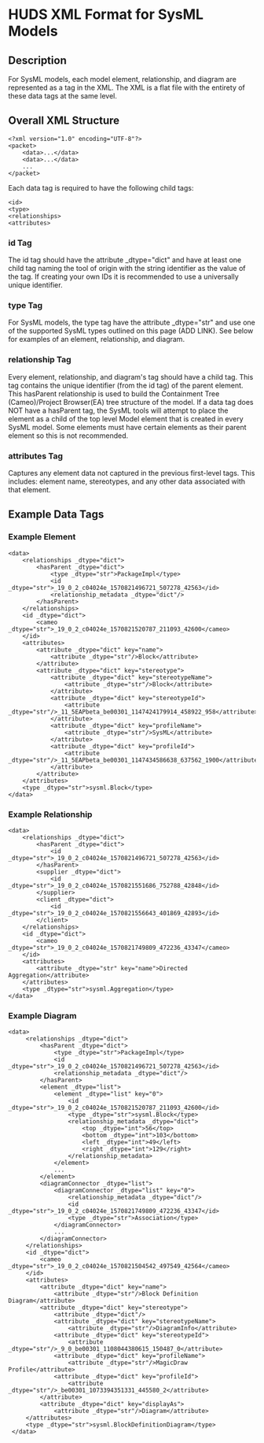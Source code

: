 # HUDS XML Format for SysML Models

## Description

For SysML models, each model element, relationship, and diagram are represented as a <data> tag in the XML. The XML is a flat file with the entirety of these data tags at the same level. 

## Overall XML Structure
```
<?xml version="1.0" encoding="UTF-8"?>
<packet>
    <data>...</data>
    <data>...</data>
    ...
</packet>
```
Each data tag is required to have the following child tags:
```
<id>
<type>
<relationships>
<attributes>
```
### id Tag
The id tag should have the attribute _dtype="dict" and have at least one child tag naming the tool of origin with the string identifier as the value of the tag. If creating your own IDs it is recommended to use a universally unique identifier.

### type Tag
For SysML models, the type tag have the attribute _dtype="str" and use one of the supported SysML types outlined on this page (ADD LINK). See below for examples of an element, relationship, and diagram.

### relationship Tag
Every element, relationship, and diagram's <relationships> tag should have a <hasParent> child tag. This tag contains the unique identifier (from the id tag) of the parent element. This hasParent relationship is used to build the Containment Tree (Cameo)/Project Browser(EA) tree structure of the model. If a data tag does NOT have a hasParent tag, the SysML tools will attempt to place the element as a child of the top level Model element that is created in every SysML model. Some elements must have certain elements as their parent element so this is not recommended. 

### attributes Tag
Captures any element data not captured in the previous first-level tags. This includes: element name, stereotypes, and any other data associated with that element.

## Example Data Tags

### Example Element
```
<data>
    <relationships _dtype="dict">
        <hasParent _dtype="dict">
            <type _dtype="str">PackageImpl</type>
            <id _dtype="str">_19_0_2_c04024e_1570821496721_507278_42563</id>
            <relationship_metadata _dtype="dict"/>
        </hasParent>
    </relationships>
    <id _dtype="dict">
        <cameo _dtype="str">_19_0_2_c04024e_1570821520787_211093_42600</cameo>
    </id>
    <attributes>
        <attribute _dtype="dict" key="name">
            <attribute _dtype="str"/>Block</attribute>
        </attribute>
        <attribute _dtype="dict" key="stereotype">
            <attribute _dtype="dict" key="stereotypeName">
                <attribute _dtype="str"/>Block</attribute>
            </attribute>
            <attribute _dtype="dict" key="stereotypeId">
                <attribute _dtype="str"/>_11_5EAPbeta_be00301_1147424179914_458922_958</attribute>
            </attribute>
            <attribute _dtype="dict" key="profileName">
                <attribute _dtype="str"/>SysML</attribute>
            </attribute>
            <attribute _dtype="dict" key="profileId">
                <attribute _dtype="str"/>_11_5EAPbeta_be00301_1147434586638_637562_1900</attribute>
            </attribute>
        </attribute>
    </attributes>
    <type _dtype="str">sysml.Block</type>
</data>
```

### Example Relationship
```
<data>
    <relationships _dtype="dict">
        <hasParent _dtype="dict">
            <id _dtype="str">_19_0_2_c04024e_1570821496721_507278_42563</id>
        </hasParent>
        <supplier _dtype="dict">
            <id _dtype="str">_19_0_2_c04024e_1570821551686_752788_42848</id>
        </supplier>
        <client _dtype="dict">
            <id _dtype="str">_19_0_2_c04024e_1570821556643_401869_42893</id>
        </client>
    </relationships>
    <id _dtype="dict">
        <cameo _dtype="str">_19_0_2_c04024e_1570821749809_472236_43347</cameo>
    </id>
    <attributes>
        <attribute _dtype="str" key="name">Directed Aggregation</attribute>
    </attributes>
    <type _dtype="str">sysml.Aggregation</type>
</data>
```

### Example Diagram
```
<data>
     <relationships _dtype="dict">
         <hasParent _dtype="dict">
             <type _dtype="str">PackageImpl</type>
             <id _dtype="str">_19_0_2_c04024e_1570821496721_507278_42563</id>
             <relationship_metadata _dtype="dict"/>
         </hasParent>
         <element _dtype="list">
             <element _dtype="list" key="0">
                 <id _dtype="str">_19_0_2_c04024e_1570821520787_211093_42600</id>
                 <type _dtype="str">sysml.Block</type>
                 <relationship_metadata _dtype="dict">
                     <top _dtype="int">56</top>
                     <bottom _dtype="int">103</bottom>
                     <left _dtype="int">49</left>
                     <right _dtype="int">129</right>
                 </relationship_metadata>
             </element>
             ...
         </element>
         <diagramConnector _dtype="list">
             <diagramConnector _dtype="list" key="0">
                 <relationship_metadata _dtype="dict"/>
                 <id _dtype="str">_19_0_2_c04024e_1570821749809_472236_43347</id>
                 <type _dtype="str">Association</type>
             </diagramConnector>
             ...
         </diagramConnector>
     </relationships>
     <id _dtype="dict">
         <cameo _dtype="str">_19_0_2_c04024e_1570821504542_497549_42564</cameo>
     </id>
     <attributes>
         <attribute _dtype="dict" key="name">
             <attribute _dtype="str"/>Block Definition Diagram</attribute>
         <attribute _dtype="dict" key="stereotype">
             <attribute _dtype="dict"/>
             <attribute _dtype="dict" key="stereotypeName">
                 <attribute _dtype="str"/>DiagramInfo</attribute>
             <attribute _dtype="dict" key="stereotypeId">
                 <attribute _dtype="str"/>_9_0_be00301_1108044380615_150487_0</attribute>
             <attribute _dtype="dict" key="profileName">
                 <attribute _dtype="str"/>MagicDraw Profile</attribute>
             <attribute _dtype="dict" key="profileId">
                 <attribute _dtype="str"/>_be00301_1073394351331_445580_2</attribute>
         </attribute>
         <attribute _dtype="dict" key="displayAs">
             <attribute _dtype="str"/>Diagram</attribute>
     </attributes>
     <type _dtype="str">sysml.BlockDefinitionDiagram</type>
 </data>
```